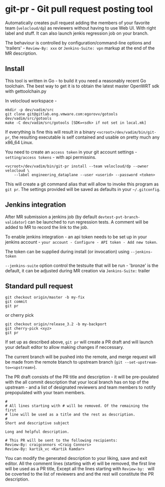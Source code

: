# git-pr - Git pull request posting tool

Automatically creates pull request adding the members of your favorite
team (`velocloud/dp`) as reviewers without having to use Web UI.  With
right label and stuff. It can also launch jenkis regression job on
your branch.

The behaviour is controlled by configuration/command-line options and
'trailers' - `Review-By: xxx` or `Jenkins-Suite: vpn` markup at the
end of the MR description.


## Install

This tool is written in Go - to build it you need a reasonably recent
Go toolchain. The best way to get it is to obtain the latest master
OpenWRT sdk with gettoolchain.py

In velocloud workspace - <vcroot>

```
mkdir -p dev/vadim/src
git clone git@gitlab.eng.vmware.com:egorovv/gotools dev/vadim/src/gotools
make -C dev/vadim/src/gotools [SDK=<sdk> if not set in local.mk]

```

If everything is fine this will result in a binary
`<vcroot>/dev/vadim/bin/git-pr`, the resulting executable is self
contained and usable on pretty much any x86_64 Linux.

You need to create an `access token` in your git account settings -
`setting/access tokens` - with api permissins.

```
<vcroot>/dev/vadim/bin/git-pr install --team velocloud/dp --owner velocloud \
    --label engineering_dataplane --user <userid> --password <token>
```

This will create a git command alias that will allow to invoke this
program as `git pr`.
The settings provided will be saved as defaults in  your `~/.gitconfig`.

## Jenkins integration

After MR submission a jenkins job (by default
`devtest-pvt-branch-validator`) can be launched to run regression
tests. A comment will be added to MR to record the link to the job.

To enable jenkins integration - an api token needs to be set up in
your jenkins account - `your account - Configure - API token - Add new
token`.

The token can be supplied during install (or invocation) using
`--jenkins-token` 

`--jenkins-suite` option control the testsuite that will be run -
'bronze' is the default, it can be adjusted during MR creation via
`Jenkins-Suite:` trailer




## Standard pull request

```
git checkout origin/master -b my-fix
git commit
git pr
```
or cherry pick
```
git checkout origin/release_3.2 -b my-backport
git cherry-pick <xyz>
git pr
```

If set up as described above, `git pr` will create a PR draft and will
launch your default editor to allow making changes if neccessary.

The current branch will be pushed into the remote, and merge request
will be made from the remote btanch to upstream branch (`git
--set-upstream-to=<upstream>`).

The PR draft consists of the PR title and description - it will be
pre-poulated with the all commit description that your local branch
has on top of the upstream - and a list of designated reviewers and
team members to notify prepopulated with your team members.


```
#
# All lines starting with # will be removed. Of the remaining the first
# line will be used as a title and the rest as description.
#
Short and descriptive subject

Long and helpful description.

# This PR will be sent to the following recipients:
Review-By: craigconnors <Craig Connors>
Review-By: kartik_vc <Kartik Kamdar>
```

You can modify the generated description to your liking, save and exit
editor.  All the comment lines (starting with `#`) will be removed,
the first line will be used as a PR title, Except all the lines
starting with `Review-by: ` will be coverted to the list of reviewers
and and the rest will constitute the PR description.





